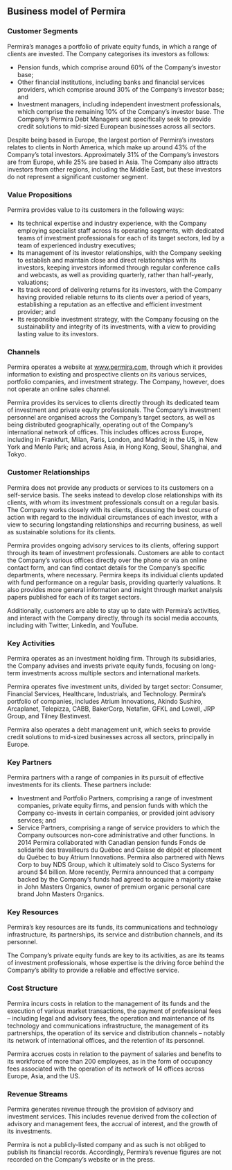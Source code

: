 Business model of Permira
-------------------------

 ### Customer Segments

 Permira’s manages a portfolio of private equity funds, in which a range of clients are invested. The Company categorises its investors as follows:

  * Pension funds, which comprise around 60% of the Company’s investor base;
 * Other financial institutions, including banks and financial services providers, which comprise around 30% of the Company’s investor base; and
 * Investment managers, including independent investment professionals, which comprise the remaining 10% of the Company’s investor base.
  The Company’s Permira Debt Managers unit specifically seek to provide credit solutions to mid-sized European businesses across all sectors.

 Despite being based in Europe, the largest portion of Permira’s investors relates to clients in North America, which make up around 43% of the Company’s total investors. Approximately 31% of the Company’s investors are from Europe, while 25% are based in Asia. The Company also attracts investors from other regions, including the Middle East, but these investors do not represent a significant customer segment.

 ### Value Propositions

 Permira provides value to its customers in the following ways:

  * Its technical expertise and industry experience, with the Company employing specialist staff across its operating segments, with dedicated teams of investment professionals for each of its target sectors, led by a team of experienced industry executives;
 * Its management of its investor relationships, with the Company seeking to establish and maintain close and direct relationships with its investors, keeping investors informed through regular conference calls and webcasts, as well as providing quarterly, rather than half-yearly, valuations;
 * Its track record of delivering returns for its investors, with the Company having provided reliable returns to its clients over a period of years, establishing a reputation as an effective and efficient investment provider; and
 * Its responsible investment strategy, with the Company focusing on the sustainability and integrity of its investments, with a view to providing lasting value to its investors.
  ### Channels

 Permira operates a website at www.permira.com, through which it provides information to existing and prospective clients on its various services, portfolio companies, and investment strategy. The Company, however, does not operate an online sales channel.

 Permira provides its services to clients directly through its dedicated team of investment and private equity professionals. The Company’s investment personnel are organised across the Company’s target sectors, as well as being distributed geographically, operating out of the Company’s international network of offices. This includes offices across Europe, including in Frankfurt, Milan, Paris, London, and Madrid; in the US, in New York and Menlo Park; and across Asia, in Hong Kong, Seoul, Shanghai, and Tokyo.

 ### Customer Relationships

 Permira does not provide any products or services to its customers on a self-service basis. The seeks instead to develop close relationships with its clients, with whom its investment professionals consult on a regular basis. The Company works closely with its clients, discussing the best course of action with regard to the individual circumstances of each investor, with a view to securing longstanding relationships and recurring business, as well as sustainable solutions for its clients.

 Permira provides ongoing advisory services to its clients, offering support through its team of investment professionals. Customers are able to contact the Company’s various offices directly over the phone or via an online contact form, and can find contact details for the Company’s specific departments, where necessary. Permira keeps its individual clients updated with fund performance on a regular basis, providing quarterly valuations. It also provides more general information and insight through market analysis papers published for each of its target sectors.

 Additionally, customers are able to stay up to date with Permira’s activities, and interact with the Company directly, through its social media accounts, including with Twitter, LinkedIn, and YouTube.

 ### Key Activities

 Permira operates as an investment holding firm. Through its subsidiaries, the Company advises and invests private equity funds, focusing on long-term investments across multiple sectors and international markets.

 Permira operates five investment units, divided by target sector: Consumer, Financial Services, Healthcare, Industrials, and Technology. Permira’s portfolio of companies, includes Atrium Innovations, Akindo Sushiro, Arcaplanet, Telepizza, CABB, BakerCorp, Netafim, GFKL and Lowell, JRP Group, and Tilney Bestinvest.

 Permira also operates a debt management unit, which seeks to provide credit solutions to mid-sized businesses across all sectors, principally in Europe.

 ### Key Partners

 Permira partners with a range of companies in its pursuit of effective investments for its clients. These partners include:

  * Investment and Portfolio Partners, comprising a range of investment companies, private equity firms, and pension funds with which the Company co-invests in certain companies, or provided joint advisory services; and
 * Service Partners, comprising a range of service providers to which the Company outsources non-core administrative and other functions.
  In 2014 Permira collaborated with Canadian pension funds Fonds de solidarité des travailleurs du Québec and Caisse de dépôt et placement du Québec to buy Atrium Innovations. Permira also partnered with News Corp to buy NDS Group, which it ultimately sold to Cisco Systems for around $4 billion. More recently, Permira announced that a company backed by the Company’s funds had agreed to acquire a majority stake in John Masters Organics, owner of premium organic personal care brand John Masters Organics.

 ### Key Resources

 Permira’s key resources are its funds, its communications and technology infrastructure, its partnerships, its service and distribution channels, and its personnel.

 The Company’s private equity funds are key to its activities, as are its teams of investment professionals, whose expertise is the driving force behind the Company’s ability to provide a reliable and effective service.

 ### Cost Structure

 Permira incurs costs in relation to the management of its funds and the execution of various market transactions, the payment of professional fees – including legal and advisory fees, the operation and maintenance of its technology and communications infrastructure, the management of its partnerships, the operation of its service and distribution channels – notably its network of international offices, and the retention of its personnel.

 Permira accrues costs in relation to the payment of salaries and benefits to its workforce of more than 200 employees, as in the form of occupancy fees associated with the operation of its network of 14 offices across Europe, Asia, and the US.

 ### Revenue Streams

 Permira generates revenue through the provision of advisory and investment services. This includes revenue derived from the collection of advisory and management fees, the accrual of interest, and the growth of its investments.

 Permira is not a publicly-listed company and as such is not obliged to publish its financial records. Accordingly, Permira’s revenue figures are not recorded on the Company’s website or in the press.